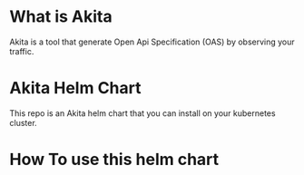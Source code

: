 # What is Akita 

Akita is a tool that generate Open Api Specification (OAS) by observing your traffic.

# Akita Helm Chart

This repo is an  Akita helm chart that you can install on your kubernetes cluster.

# How To use this helm chart
